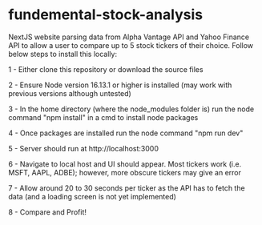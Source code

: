 # fundemental-stock-analysis
NextJS website parsing data from Alpha Vantage API and Yahoo Finance API to allow a user to compare up to 5 stock tickers of their choice. Follow below steps to install this locally:

1 - Either clone this repository or download the source files

2 - Ensure Node version 16.13.1 or higher is installed (may work with previous versions although untested)

3 - In the home directory (where the node_modules folder is) run the node command "npm install" in a cmd to install node packages

4 - Once packages are installed run the node command "npm run dev"

5 - Server should run at http://localhost:3000

6 - Navigate to local host and UI should appear. Most tickers work (i.e. MSFT, AAPL, ADBE); however, more obscure tickers may give an error

7 - Allow around 20 to 30 seconds per ticker as the API has to fetch the data (and a loading screen is not yet implemented)

8 - Compare and Profit!

